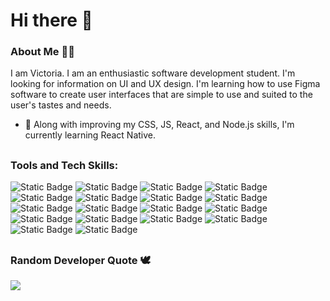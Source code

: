 # Hi there 👋

### About Me 👩‍💻
I am Victoria. I am an enthusiastic software development student. I'm looking for information on UI and UX design. I'm learning how to use Figma software to create user interfaces that are simple to use and suited to the user's tastes and needs.

- 🌱 Along with improving my CSS, JS, React, and Node.js skills, I'm currently learning React Native.

##
### Tools and Tech Skills: 
![Static Badge](https://img.shields.io/badge/Sublime%20Text-%23FF9800) ![Static Badge](https://img.shields.io/badge/Visual%20Studio%20Code-%23007ACC)
![Static Badge](https://img.shields.io/badge/WebStorm-%23181717) ![Static Badge](https://img.shields.io/badge/PyCharm-%23181717) ![Static Badge](https://img.shields.io/badge/Figma-%23F24E1E) ![Static Badge](https://img.shields.io/badge/Git-%23F05032) ![Static Badge](https://img.shields.io/badge/GitHub-%23181717) ![Static Badge](https://img.shields.io/badge/HTML-%23E34F26) ![Static Badge](https://img.shields.io/badge/CSS-%231572B6) ![Static Badge](https://img.shields.io/badge/JavaScript-%23F7DF1E) ![Static Badge](https://img.shields.io/badge/React-%2361DAFB) ![Static Badge](https://img.shields.io/badge/React-%2361DAFB-Bootstrap-%2361DAFB) ![Static Badge](https://img.shields.io/badge/Python-%233776AB) ![Static Badge](https://img.shields.io/badge/C%2B%2B-%2300599C) ![Static Badge](https://img.shields.io/badge/Node.js-%23339933) ![Static Badge](https://img.shields.io/badge/MongoDB-%234DB33D) ![Static Badge](https://img.shields.io/badge/MySQL-%234479A1) ![Static Badge](https://img.shields.io/badge/Netlify-%2300C7B7)

<!--react bootstrap
![Static Badge](https://img.shields.io/badge/C%23-%23280068) 
-->

## 
### Random Developer Quote 🕊️
![](https://quotes-github-readme.vercel.app/api?type=horizontal&theme=tokyonight)

<!--
**vickneee/vickneee** is a ✨ _special_ ✨ repository because its `README.md` (this file) appears on your GitHub profile.

🔥 Web design draws my attention. Right now, I'm exploring Figma (software).

Here are some ideas to get you started:

- 🔭 I’m currently working on ...
- 🌱 I’m currently learning ...
- 👯 I’m looking to collaborate on ...
- 🤔 I’m looking for help with ...
- 💬 Ask me about ...
- 📫 How to reach me: ...
- 😄 Pronouns: ...
- ⚡ Fun fact: ...
-->
